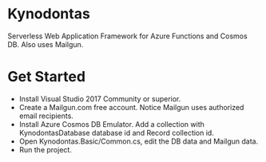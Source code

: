 # Kynodontas
Serverless Web Application Framework for Azure Functions and Cosmos DB. Also uses Mailgun.

# Get Started
- Install Visual Studio 2017 Community or superior.
- Create a Mailgun.com free account. Notice Mailgun uses authorized email recipients.
- Install Azure Cosmos DB Emulator. Add a collection with KynodontasDatabase database id and Record collection id.
- Open Kynodontas.Basic/Common.cs, edit the DB data and Mailgun data.
- Run the project.
